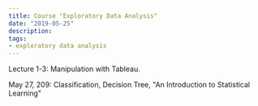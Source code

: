 ```yaml
---
title: Course "Exploratory Data Analysis"
date: "2019-05-25"
description: 
tags: 
- exploratory data analysis
---
```

Lecture 1-3: Manipulation with Tableau.

May 27, 209: Classification, Decision Tree, "An Introduction to Statistical Learning"
